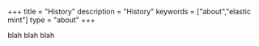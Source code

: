 +++
title =  "History"
description = "History"
keywords = ["about","elastic mint"]
type = "about"
+++

blah blah blah